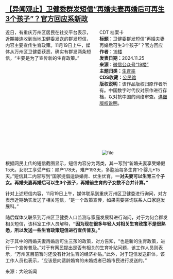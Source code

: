 <!--1732536276000-->
[【异闻观止】卫健委群发短信“再婚夫妻再婚后可再生3个孩子”？官方回应系新政](https://chinadigitaltimes.net/chinese/713462.html)
------

<div style="width:42%;float:right;padding-left:20px;"><div class="su-spoiler su-spoiler-style-fancy su-spoiler-icon-chevron-circle" data-scroll-offset="0" data-anchor-in-url="no"><div class="su-spoiler-title" tabindex="0" role="button"><span class="su-spoiler-icon"></span>CDT 档案卡</div><div class="su-spoiler-content su-u-clearfix su-u-trim"><strong>标题：</strong>卫健委群发短信“再婚夫妻再婚后可生3个孩子”？官方回应<br><strong>作者：</strong><a href="https://chinadigitaltimes.net/space/19楼" target="_blank">19楼</a><br><strong>发表日期：</strong>2024.11.25<br><strong>来源：</strong><a href="https://archive.ph/?url=https://mp.weixin.qq.com/s/qPh13pVf1FbKQc70GVtaAQ" target="_blank">微信公众号“19楼”</a><br><strong>主题归类：</strong><a href="https://chinadigitaltimes.net/space/生育率" target="_blank">生育率</a><br><strong>CDS收藏：</strong><a href="https://chinadigitaltimes.net/space/%E5%85%AC%E6%B0%91%E9%A6%86" target="_blank" rel="noopener">公民馆</a><br><strong>版权说明：</strong>该作品版权归原作者所有。中国数字时代仅对原作进行存档，以对抗中国的网络审查。<a href="https://chinadigitaltimes.net/chinese/copyright">详细版权说明</a>。</div></div></div><p>近日，有重庆万州区居民在社交平台表示，近期接连收到当地卫健委发送的群发短信，内容主要宣传生育政策。11月19日上午，媒体从万州区卫健委获悉，确实有群发两条短信，“主要是为了宣传新的生育政策。”</p><p><img decoding="async" src="data:image/svg+xml,%3Csvg%20xmlns='http://www.w3.org/2000/svg'%20viewBox='0%200%200%200'%3E%3C/svg%3E" alt="file" data-lazy-src="https://chinadigitaltimes.net/chinese/files/2024/11/image-1732535947798.png"><noscript><img decoding="async" src="https://chinadigitaltimes.net/chinese/files/2024/11/image-1732535947798.png" alt="file"></noscript></p><p>根据网民上传的短信截图显示，短信内容分为两类，其一写到“新婚夫妻享受婚假15天。女职工享受产假：顺产178天，难产193天，多胞胎每多生育1个婴儿+15天。”短信其二内容写到“国家提倡适龄婚育、优生优育。<strong>一对夫妻可以生育三个子女。再婚夫妻再婚后可以生3个孩子，再婚前生育的子女数不合并计算。”</strong></p><p>针对上述短信内容，11月19日上午，媒体联系到重庆万州区卫健委进行询问，对方表示近期确实发送了相关短信，“是一个政策宣传，如果需要咨询联系人口家庭发展科。”</p><p>随后媒体又联系到万州区卫健委人口监测与家庭发展科进行询问，对于为何会群发相关短信，该科室工作人员解释，<strong>“因为现在很多年轻人对相关生育政策不是很熟悉，所以发送一些生育政策短信进行宣传普及。”</strong></p><p>对于其中的再婚夫妻再婚后可生三孩的政策，对方告知，“也是新的生育政策，进行一个宣传普及。”对于有网民提出是否有相关的生育补贴问题，该工作人员则表示，“万州区目前暂时还没有针对生育的经济补贴。”此外，对于短信发送群体，该工作人员也表示，“应该是向适龄婚育的未婚或者已婚市民进行发送的。”</p><p>来源：大皖新闻</p><div class="addtoany_share_save_container addtoany_content addtoany_content_bottom"><div class="a2a_kit a2a_kit_size_32 addtoany_list" data-a2a-url="https://chinadigitaltimes.net/chinese/713462.html" data-a2a-title="【异闻观止】卫健委群发短信“再婚夫妻再婚后可再生3个孩子”？官方回应系新政"><a class="a2a_button_facebook" href="https://www.addtoany.com/add_to/facebook?linkurl=https%3A%2F%2Fchinadigitaltimes.net%2Fchinese%2F713462.html&amp;linkname=%E3%80%90%E5%BC%82%E9%97%BB%E8%A7%82%E6%AD%A2%E3%80%91%E5%8D%AB%E5%81%A5%E5%A7%94%E7%BE%A4%E5%8F%91%E7%9F%AD%E4%BF%A1%E2%80%9C%E5%86%8D%E5%A9%9A%E5%A4%AB%E5%A6%BB%E5%86%8D%E5%A9%9A%E5%90%8E%E5%8F%AF%E5%86%8D%E7%94%9F3%E4%B8%AA%E5%AD%A9%E5%AD%90%E2%80%9D%EF%BC%9F%E5%AE%98%E6%96%B9%E5%9B%9E%E5%BA%94%E7%B3%BB%E6%96%B0%E6%94%BF" title="Facebook" rel="nofollow noopener" target="_blank"></a><a class="a2a_button_twitter" href="https://www.addtoany.com/add_to/twitter?linkurl=https%3A%2F%2Fchinadigitaltimes.net%2Fchinese%2F713462.html&amp;linkname=%E3%80%90%E5%BC%82%E9%97%BB%E8%A7%82%E6%AD%A2%E3%80%91%E5%8D%AB%E5%81%A5%E5%A7%94%E7%BE%A4%E5%8F%91%E7%9F%AD%E4%BF%A1%E2%80%9C%E5%86%8D%E5%A9%9A%E5%A4%AB%E5%A6%BB%E5%86%8D%E5%A9%9A%E5%90%8E%E5%8F%AF%E5%86%8D%E7%94%9F3%E4%B8%AA%E5%AD%A9%E5%AD%90%E2%80%9D%EF%BC%9F%E5%AE%98%E6%96%B9%E5%9B%9E%E5%BA%94%E7%B3%BB%E6%96%B0%E6%94%BF" title="Twitter" rel="nofollow noopener" target="_blank"></a><a class="a2a_button_telegram" href="https://www.addtoany.com/add_to/telegram?linkurl=https%3A%2F%2Fchinadigitaltimes.net%2Fchinese%2F713462.html&amp;linkname=%E3%80%90%E5%BC%82%E9%97%BB%E8%A7%82%E6%AD%A2%E3%80%91%E5%8D%AB%E5%81%A5%E5%A7%94%E7%BE%A4%E5%8F%91%E7%9F%AD%E4%BF%A1%E2%80%9C%E5%86%8D%E5%A9%9A%E5%A4%AB%E5%A6%BB%E5%86%8D%E5%A9%9A%E5%90%8E%E5%8F%AF%E5%86%8D%E7%94%9F3%E4%B8%AA%E5%AD%A9%E5%AD%90%E2%80%9D%EF%BC%9F%E5%AE%98%E6%96%B9%E5%9B%9E%E5%BA%94%E7%B3%BB%E6%96%B0%E6%94%BF" title="Telegram" rel="nofollow noopener" target="_blank"></a><a class="a2a_button_reddit" href="https://www.addtoany.com/add_to/reddit?linkurl=https%3A%2F%2Fchinadigitaltimes.net%2Fchinese%2F713462.html&amp;linkname=%E3%80%90%E5%BC%82%E9%97%BB%E8%A7%82%E6%AD%A2%E3%80%91%E5%8D%AB%E5%81%A5%E5%A7%94%E7%BE%A4%E5%8F%91%E7%9F%AD%E4%BF%A1%E2%80%9C%E5%86%8D%E5%A9%9A%E5%A4%AB%E5%A6%BB%E5%86%8D%E5%A9%9A%E5%90%8E%E5%8F%AF%E5%86%8D%E7%94%9F3%E4%B8%AA%E5%AD%A9%E5%AD%90%E2%80%9D%EF%BC%9F%E5%AE%98%E6%96%B9%E5%9B%9E%E5%BA%94%E7%B3%BB%E6%96%B0%E6%94%BF" title="Reddit" rel="nofollow noopener" target="_blank"></a><a class="a2a_button_whatsapp" href="https://www.addtoany.com/add_to/whatsapp?linkurl=https%3A%2F%2Fchinadigitaltimes.net%2Fchinese%2F713462.html&amp;linkname=%E3%80%90%E5%BC%82%E9%97%BB%E8%A7%82%E6%AD%A2%E3%80%91%E5%8D%AB%E5%81%A5%E5%A7%94%E7%BE%A4%E5%8F%91%E7%9F%AD%E4%BF%A1%E2%80%9C%E5%86%8D%E5%A9%9A%E5%A4%AB%E5%A6%BB%E5%86%8D%E5%A9%9A%E5%90%8E%E5%8F%AF%E5%86%8D%E7%94%9F3%E4%B8%AA%E5%AD%A9%E5%AD%90%E2%80%9D%EF%BC%9F%E5%AE%98%E6%96%B9%E5%9B%9E%E5%BA%94%E7%B3%BB%E6%96%B0%E6%94%BF" title="WhatsApp" rel="nofollow noopener" target="_blank"></a><a class="a2a_button_email" href="https://www.addtoany.com/add_to/email?linkurl=https%3A%2F%2Fchinadigitaltimes.net%2Fchinese%2F713462.html&amp;linkname=%E3%80%90%E5%BC%82%E9%97%BB%E8%A7%82%E6%AD%A2%E3%80%91%E5%8D%AB%E5%81%A5%E5%A7%94%E7%BE%A4%E5%8F%91%E7%9F%AD%E4%BF%A1%E2%80%9C%E5%86%8D%E5%A9%9A%E5%A4%AB%E5%A6%BB%E5%86%8D%E5%A9%9A%E5%90%8E%E5%8F%AF%E5%86%8D%E7%94%9F3%E4%B8%AA%E5%AD%A9%E5%AD%90%E2%80%9D%EF%BC%9F%E5%AE%98%E6%96%B9%E5%9B%9E%E5%BA%94%E7%B3%BB%E6%96%B0%E6%94%BF" title="Email" rel="nofollow noopener" target="_blank"></a><a class="a2a_button_copy_link" href="https://www.addtoany.com/add_to/copy_link?linkurl=https%3A%2F%2Fchinadigitaltimes.net%2Fchinese%2F713462.html&amp;linkname=%E3%80%90%E5%BC%82%E9%97%BB%E8%A7%82%E6%AD%A2%E3%80%91%E5%8D%AB%E5%81%A5%E5%A7%94%E7%BE%A4%E5%8F%91%E7%9F%AD%E4%BF%A1%E2%80%9C%E5%86%8D%E5%A9%9A%E5%A4%AB%E5%A6%BB%E5%86%8D%E5%A9%9A%E5%90%8E%E5%8F%AF%E5%86%8D%E7%94%9F3%E4%B8%AA%E5%AD%A9%E5%AD%90%E2%80%9D%EF%BC%9F%E5%AE%98%E6%96%B9%E5%9B%9E%E5%BA%94%E7%B3%BB%E6%96%B0%E6%94%BF" title="Copy Link" rel="nofollow noopener" target="_blank"></a><a class="a2a_dd addtoany_share_save addtoany_share" href="https://www.addtoany.com/share"></a></div></div>
